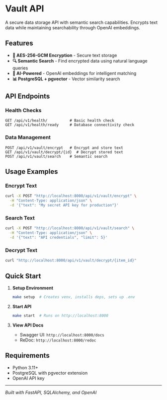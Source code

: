 # Vault API

A secure data storage API with semantic search capabilities. Encrypts text data while maintaining searchability through OpenAI embeddings.

## Features

- **🔐 AES-256-GCM Encryption** - Secure text storage
- **🔍 Semantic Search** - Find encrypted data using natural language queries
- **🤖 AI-Powered** - OpenAI embeddings for intelligent matching
- **📊 PostgreSQL + pgvector** - Vector similarity search

## API Endpoints

### Health Checks
```http
GET /api/v1/health/          # Basic health check
GET /api/v1/health/ready     # Database connectivity check
```

### Data Management
```http
POST /api/v1/vault/encrypt   # Encrypt and store text
GET /api/v1/vault/decrypt/{id}  # Decrypt stored text
POST /api/v1/vault/search    # Semantic search
```

## Usage Examples

### Encrypt Text
```bash
curl -X POST "http://localhost:8000/api/v1/vault/encrypt" \
  -H "Content-Type: application/json" \
  -d '{"text": "My secret API key for production"}'
```

### Search Text
```bash
curl -X POST "http://localhost:8000/api/v1/vault/search" \
  -H "Content-Type: application/json" \
  -d '{"text": "API credentials", "limit": 5}'
```

### Decrypt Text
```bash
curl "http://localhost:8000/api/v1/vault/decrypt/{item_id}"
```

## Quick Start

1. **Setup Environment**
   ```bash
   make setup  # Creates venv, installs deps, sets up .env
   ```

2. **Start API**
   ```bash
   make start  # Runs on http://localhost:8000
   ```

3. **View API Docs**
   - Swagger UI: `http://localhost:8000/docs`
   - ReDoc: `http://localhost:8000/redoc`

## Requirements

- Python 3.11+
- PostgreSQL with pgvector extension
- OpenAI API key

---

*Built with FastAPI, SQLAlchemy, and OpenAI*
